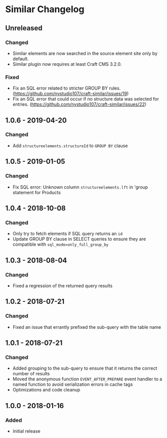 # Similar Changelog

## Unreleased
### Changed
* Similar elements are now searched in the source element site only by default.
* Similar plugin now requires at least Craft CMS 3.2.0.

### Fixed
* Fix an SQL error related to stricter GROUP BY rules. (https://github.com/nystudio107/craft-similar/issues/19)
* Fix an SQL error that could occur if no structure data was selected for entries. (https://github.com/nystudio107/craft-similar/issues/22)

## 1.0.6 - 2019-04-20
### Changed
* Add `structureelements.structureId` to `GROUP BY` clause

## 1.0.5 - 2019-01-05
### Changed
* Fix SQL error: Unknown column `structureelements.lft` in 'group statement for Products

## 1.0.4 - 2018-10-08
### Changed
* Only try to fetch elements if SQL query returns an `id`
* Update GROUP BY clause in SELECT queries to ensure they are compatible with `sql_mode=only_full_group_by`

## 1.0.3 - 2018-08-04
### Changed
* Fixed a regression of the returned query results

## 1.0.2 - 2018-07-21
### Changed
* Fixed an issue that errantly prefixed the sub-query with the table name

## 1.0.1 - 2018-07-21
### Changed
* Added grouping to the sub-query to ensure that it returns the correct number of results
* Moved the anonymous function `EVENT_AFTER_PREPARE` event handler to a named function to avoid serialization errors in cache tags
* Optimizations and code cleanup

## 1.0.0 - 2018-01-16
### Added
* Initial release
